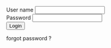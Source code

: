 
<!doctype html>
<html>
  <head>
  </head>
  <body>
    <div>
      <h>User name </h>
      <input type="text"/>
      <br/>
      <h>Password</h>
      <input type="text"/>
      <br/>
      <button>Login </button>
      <br/>
      <p>forgot password ?</p>
      </div>
  </body>
</html>
